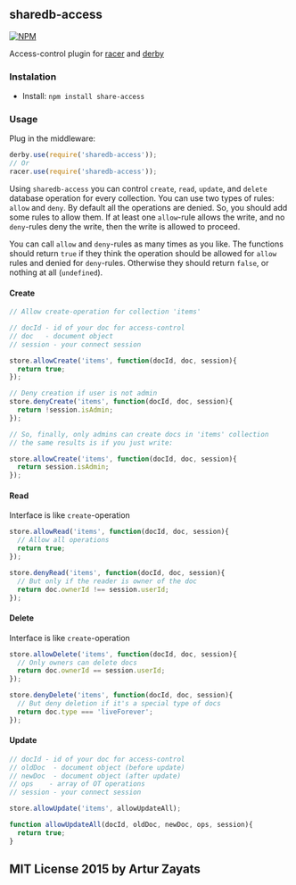 ## sharedb-access
[![NPM](https://nodei.co/npm/share-access.png?downloads=true)](https://nodei.co/npm/share-access/)

Access-control plugin for [racer](https://github.com/derbyjs/racer) and [derby](https://github.com/derbyjs/derby)

### Instalation

- Install: `npm install share-access`

### Usage

Plug in the middleware:

```js
derby.use(require('sharedb-access'));
// Or
racer.use(require('sharedb-access'));
```

Using `sharedb-access` you can control `create`, `read`, `update`, and `delete` 
database operation for every collection. You can use two types of rules: 
`allow` and `deny`. By default all the operations are denied. So, you should
add some rules to allow them. If at least one `allow`-rule allows the write, and
no `deny`-rules deny the write, then the write is allowed to proceed. 

You can call `allow` and `deny`-rules as many times as you like. The functions 
should return `true` if they think the operation should be allowed for `allow` 
rules and denied for `deny`-rules. Otherwise they should return `false`, or 
nothing at all (`undefined`).

#### Create

```js
// Allow create-operation for collection 'items'

// docId - id of your doc for access-control
// doc   - document object
// session - your connect session

store.allowCreate('items', function(docId, doc, session){
  return true;
});

// Deny creation if user is not admin
store.denyCreate('items', function(docId, doc, session){
  return !session.isAdmin;
});

// So, finally, only admins can create docs in 'items' collection
// the same results is if you just write:

store.allowCreate('items', function(docId, doc, session){
  return session.isAdmin;
});
```
#### Read

Interface is like `create`-operation
```js
store.allowRead('items', function(docId, doc, session){
  // Allow all operations
  return true;
});

store.denyRead('items', function(docId, doc, session){
  // But only if the reader is owner of the doc
  return doc.ownerId !== session.userId;
});
```

#### Delete

Interface is like `create`-operation

```js
store.allowDelete('items', function(docId, doc, session){
  // Only owners can delete docs
  return doc.ownerId == session.userId;
});

store.denyDelete('items', function(docId, doc, session){
  // But deny deletion if it's a special type of docs
  return doc.type === 'liveForever';
});
```

#### Update

```js
// docId - id of your doc for access-control
// oldDoc  - document object (before update)
// newDoc  - document object (after update)
// ops    - array of OT operations
// session - your connect session

store.allowUpdate('items', allowUpdateAll);

function allowUpdateAll(docId, oldDoc, newDoc, ops, session){
  return true;
}
```

## MIT License 2015 by Artur Zayats
